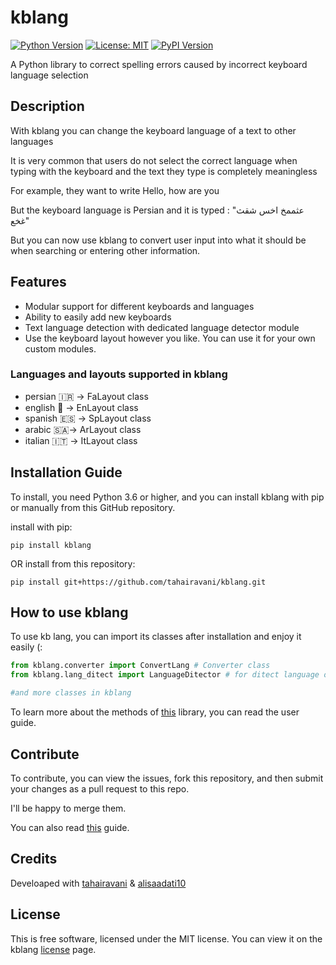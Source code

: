 # kblang

[![Python Version](https://img.shields.io/badge/python-3.6%2B-blue.svg)](https://www.python.org/downloads/)
[![License: MIT](https://img.shields.io/badge/License-MIT-yellow.svg)](https://opensource.org/licenses/MIT)
[![PyPI Version](https://img.shields.io/pypi/v/kblang.svg)](https://pypi.org/project/kblang/)

A Python library to correct spelling errors caused by incorrect keyboard language selection 

## Description 
With kblang you can change the keyboard language of a text to other languages ​​

It is very common that users do not select the correct language when typing with the keyboard and the text they type is completely meaningless 

For example, they want to write Hello, how are you 

But the keyboard language is Persian and it is typed : 
"عثممخ اخس شقث غخع"

But you can now use kblang to convert user input into what it should be when searching or entering other information. 
## Features
- Modular support for different keyboards and languages
- Ability to easily add new keyboards
- Text language detection with dedicated language detector module
- Use the keyboard layout however you like. You can use it for your own custom modules.

### Languages ​​and layouts supported in kblang
- persian 🇮🇷 -> FaLayout class
- english 🏴󠁧󠁢󠁥󠁮󠁧󠁿 -> EnLayout class
- spanish 🇪🇸 -> SpLayout class
- arabic  🇸🇦-> ArLayout class
- italian 🇮🇹 -> ItLayout class

## Installation Guide

To install, you need Python 3.6 or higher, and you can install kblang with pip or manually from this GitHub repository.

install with pip:

~~~shell
pip install kblang
~~~

OR install from this repository:

~~~shell
pip install git+https://github.com/tahairavani/kblang.git
~~~

## How to use kblang

To use kb lang, you can import its classes after installation and enjoy it easily (:

~~~python
from kblang.converter import ConvertLang # Converter class
from kblang.lang_ditect import LanguageDitector # for ditect language of text

#and more classes in kblang

~~~
To learn more about the methods of [this](https://github.com/tahairavani/kblang/wiki/Guide-to-using-the-library) library, you can read the user guide.

## Contribute 
To contribute, you can view the issues, fork this repository, and then submit your changes as a pull request to this repo. 

I'll be happy to merge them. 

You can also read [this](https://github.com/tahairavani/kblang/wiki) guide.

## Credits

Develoaped with [tahairavani](https://github.com/tahairavani) & [alisaadati10](https://github.com/alisaadati10)

## License 
This is free software, licensed under the MIT license. You can view it on the kblang [license](https://github.com/tahairavani/kblang/?tab=MIT-1-ov-file) page.
